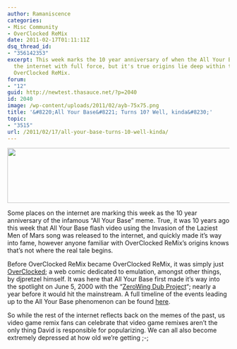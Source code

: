 ```yaml
---
author: Ramaniscence
categories:
- Misc Community
- OverClocked ReMix
date: 2011-02-17T01:11:11Z
dsq_thread_id:
- "356142353"
excerpt: This week marks the 10 year anniversary of when the All Your Base Meme hit
  the internet with full force, but it's true origins lie deep within the bowels of
  OverClocked ReMix.
forum:
- "12"
guid: http://newtest.thasauce.net/?p=2040
id: 2040
image: /wp-content/uploads/2011/02/ayb-75x75.png
title: '&#8220;All Your Base&#8221; Turns 10? Well, kinda&#8230;'
topic:
- "3515"
url: /2011/02/17/all-your-base-turns-10-well-kinda/
---
```


<img class="aligncenter size-full wp-image-2041" title="ayb_wide" src="http://thasauce.net/wp-content/uploads/2011/02/ayb_wide.png" alt="" width="590" height="125" srcset="http://thasauce.net/wp-content/uploads/2011/02/ayb_wide.png 590w, http://thasauce.net/wp-content/uploads/2011/02/ayb_wide-300x63.png 300w, http://thasauce.net/wp-content/uploads/2011/02/ayb_wide-75x15.png 75w" sizes="(max-width: 590px) 100vw, 590px" />

Some places on the internet are marking this week as the 10 year anniversary of the infamous &#8220;All Your Base&#8221; meme. True, it was 10 years ago this week that All Your Base flash video using the Invasion of the Laziest Men of Mars song was released to the internet, and quickly made it&#8217;s way into fame, however anyone familiar with OverClocked ReMix&#8217;s origins knows that&#8217;s not where the real tale begins.



Before OverClocked ReMix became OverClocked ReMix, it was simply just [OverClocked](http://overclocked.org/); a web comic dedicated to emulation, amongst other things, by djpretzel himself. It was here that All Your Base first made it&#8217;s way into the spotlight on June 5, 2000 with the &#8220;[ZeroWing Dub Project](http://www.overclocked.org/OCzerowing.htm)&#8220;; nearly a year before it would hit the mainstream. A full timeline of the events leading up to the All Your Base phenomenon can be found [here](http://www.frogstar.com/content/time-line-all-your-base-are-belong-us).

So while the rest of the internet reflects back on the memes of the past, us video game remix fans can celebrate that video game remixes aren&#8217;t the only thing David is responsible for popularizing. We can all also become extremely depressed at how old we&#8217;re getting ;-;